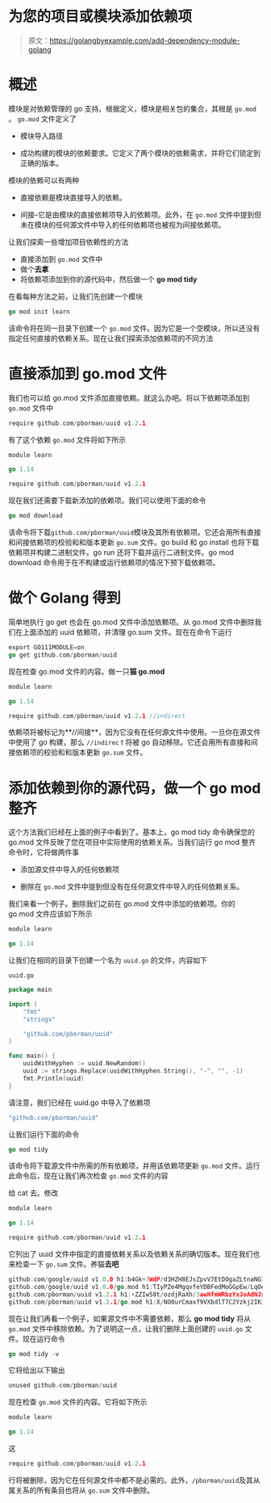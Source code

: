 # 为您的项目或模块添加依赖项

> 原文：<https://golangbyexample.com/add-dependency-module-golang>

# **概述**

模块是对依赖管理的 go 支持。根据定义，模块是相关包的集合，其根是 `go.mod` 。 `go.mod` 文件定义了

*   模块导入路径

*   成功构建的模块的依赖要求。它定义了两个模块的依赖需求，并将它们锁定到正确的版本。

模块的依赖可以有两种

*   直接依赖是模块直接导入的依赖。

*   间接–它是由模块的直接依赖项导入的依赖项。此外，在 `go.mod` 文件中提到但未在模块的任何源文件中导入的任何依赖项也被视为间接依赖项。

让我们探索一些增加项目依赖性的方法

*   直接添加到 `go.mod` 文件中
*   做个**去拿**
*   将依赖项添加到你的源代码中，然后做一个 **go mod tidy**

在看每种方法之前，让我们先创建一个模块

```go
go mod init learn
```

该命令将在同一目录下创建一个 `go.mod` 文件。因为它是一个空模块，所以还没有指定任何直接的依赖关系。现在让我们探索添加依赖项的不同方法

# **直接添加到 go.mod 文件**

我们也可以给 go.mod 文件添加直接依赖。就这么办吧。将以下依赖项添加到 `go.mod` 文件中

```go
require github.com/pborman/uuid v1.2.1
```

有了这个依赖 `go.mod` 文件将如下所示

```go
module learn

go 1.14

require github.com/pborman/uuid v1.2.1
```

现在我们还需要下载新添加的依赖项。我们可以使用下面的命令

```go
go mod download
```

该命令将下载`github.com/pborman/uuid`模块及其所有依赖项。它还会用所有直接和间接依赖项的校验和和版本更新 `go.sum` 文件。go build 和 go install 也将下载依赖项并构建二进制文件。go run 还将下载并运行二进制文件。go mod download 命令用于在不构建或运行依赖项的情况下预下载依赖项。

# **做个 Golang 得到**

简单地执行 go get 也会在 go.mod 文件中添加依赖项。从 go.mod 文件中删除我们在上面添加的 uuid 依赖项，并清理 go.sum 文件。现在在命令下运行

```go
export GO111MODULE=on
go get github.com/pborman/uuid
```

现在检查 go.mod 文件的内容。做一只**猫 go.mod**

```go
module learn

go 1.14

require github.com/pborman/uuid v1.2.1 //indirect
```

依赖项将被标记为**//间接**，因为它没有在任何源文件中使用。一旦你在源文件中使用了 go 构建，那么 `//indirec` t 将被 go 自动移除。它还会用所有直接和间接依赖项的校验和和版本更新 `go.sum` 文件。

# **添加依赖到你的源代码，做一个 go mod 整齐**

这个方法我们已经在上面的例子中看到了。基本上，go mod tidy 命令确保您的 go.mod 文件反映了您在项目中实际使用的依赖关系。当我们运行 go mod 整齐命令时，它将做两件事

*   添加源文件中导入的任何依赖项

*   删除在 `go.mod` 文件中提到但没有在任何源文件中导入的任何依赖关系。

我们来看一个例子。删除我们之前在 go.mod 文件中添加的依赖项。你的 go.mod 文件应该如下所示

```go
module learn

go 1.14
```

让我们在相同的目录下创建一个名为 `uuid.go` 的文件，内容如下

`uuid.go`

```go
package main

import (
	"fmt"
	"strings"

	"github.com/pborman/uuid"
)

func main() {
	uuidWithHyphen := uuid.NewRandom()
	uuid := strings.Replace(uuidWithHyphen.String(), "-", "", -1)
	fmt.Println(uuid)
}
```

请注意，我们已经在 uuid.go 中导入了依赖项

```go
"github.com/pborman/uuid"
```

让我们运行下面的命令

```go
go mod tidy
```

该命令将下载源文件中所需的所有依赖项，并用该依赖项更新 `go.mod` 文件。运行此命令后，现在让我们再次检查 `go.mod` 文件的内容

给 cat 去。修改

```go
module learn

go 1.14

require github.com/pborman/uuid v1.2.1
```

它列出了 uuid 文件中指定的直接依赖关系以及依赖关系的确切版本。现在我们也来检查一下 `go.sum` 文件。养猫**去吧**

```go
github.com/google/uuid v1.0.0 h1:b4Gk+7WdP/d3HZH8EJsZpvV7EtDOgaZLtnaNGIu1adA=
github.com/google/uuid v1.0.0/go.mod h1:TIyPZe4MgqvfeYDBFedMoGGpEw/LqOeaOT+nhxU+yHo=
github.com/pborman/uuid v1.2.1 h1:+ZZIw58t/ozdjRaXh/3awHfmWRbzYxJoAdNJxe/3pvw=
github.com/pborman/uuid v1.2.1/go.mod h1:X/NO0urCmaxf9VXbdlT7C2Yzkj2IKimNn4k+gtPdI/k=
```

现在让我们再看一个例子，如果源文件中不需要依赖，那么 **go mod tidy** 将从 `go.mod` 文件中移除依赖。为了说明这一点，让我们删除上面创建的 `uuid.go` 文件。现在运行命令

```go
go mod tidy -v
```

它将给出以下输出

```go
unused github.com/pborman/uuid
```

现在检查 `go.mod` 文件的内容。它将如下所示

```go
module learn

go 1.14
```

这

```go
require github.com/pborman/uuid v1.2.1
```

行将被删除，因为它在任何源文件中都不是必需的。此外，`/pborman/uuid`及其从属关系的所有条目也将从 `go.sum` 文件中删除。